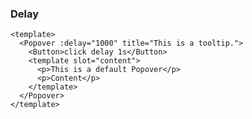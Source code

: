 ### Delay

<!--start-code-->

```vue
<template>
  <Popover :delay="1000" title="This is a tooltip.">
    <Button>click delay 1s</Button>
    <template slot="content">
      <p>This is a default Popover</p>
      <p>Content</p>
    </template>
  </Popover>
</template>
```

<!--end-code-->
